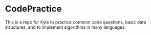 CodePractice
============
This is a repo for Kyle to practice common code questions, basic data structures, and to implement algorithms in many languages.
